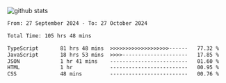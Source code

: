 
![github stats](https://github-readme-stats.vercel.app/api?username=realmahd1&show_icons=true&theme=codeSTACKr&hide_rank=true&count_private=true)

<!--START_SECTION:waka-->

```txt
From: 27 September 2024 - To: 27 October 2024

Total Time: 105 hrs 48 mins

TypeScript       81 hrs 48 mins  >>>>>>>>>>>>>>>>>>>------   77.32 %
JavaScript       18 hrs 53 mins  >>>>---------------------   17.85 %
JSON             1 hr 41 mins    -------------------------   01.60 %
HTML             1 hr            -------------------------   00.95 %
CSS              48 mins         -------------------------   00.76 %
```

<!--END_SECTION:waka-->
